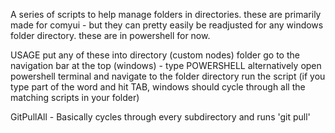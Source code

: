 A series of scripts to help manage folders in directories.  these are primarily made for comyui - but they can pretty easily be readjusted for any windows folder directory.
these are in powershell for now.

USAGE
put any of these into directory (custom nodes) folder
go to the navigation bar at the top (windows) - type POWERSHELL 
  alternatively open powershell terminal and navigate to the folder directory
run the script (if you type part of the word and hit TAB, windows should cycle through all the matching scripts in your folder)

GitPullAll -
Basically cycles through every subdirectory and runs 'git pull'

